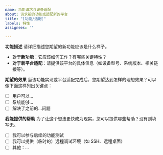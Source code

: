 ```yaml
---
name: 功能请求与设备适配
about: 请求新的功能或适配新的平台
title: "[功能/适配]"
labels: 特性
assignees: ''

---
```


**功能描述**
请详细描述您期望的新功能应该是什么样子。
- **对于新功能**：它应该如何工作？有哪些关键特性？
- **对于新平台适配**：请提供该平台的具体信息（如设备型号、系统版本、相关链接等）。

**期望的效果**
当该功能实现或平台适配完成后，您期望达到怎样的理想效果？可以像下面这样列出关键点：
- [ ] 用户可以...
- [ ] 系统能够...
- [ ] 解决了之前的...问题

**我能提供的帮助**
为了让这个想法更快成为现实，您可以提供哪些帮助？没有则填写无。
- [ ] 我可以参与后续的功能测试
- [ ] 我可以提供（临时的）远程调试环境（如 SSH、远程桌面）
- [ ] 其他：...
